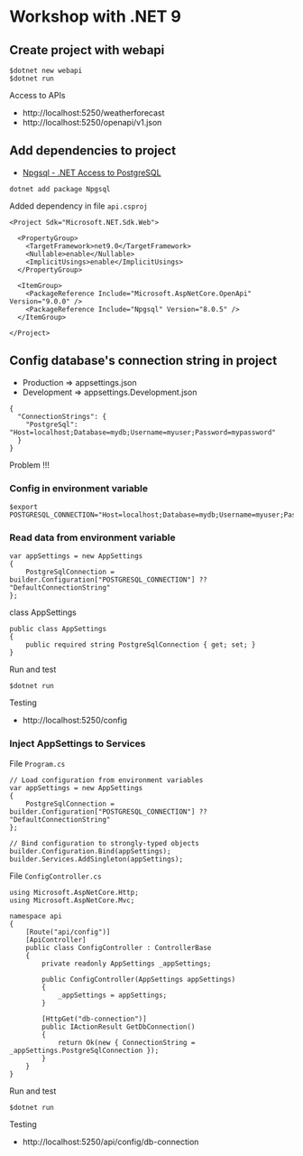 # Workshop with .NET 9

## Create project with webapi
```
$dotnet new webapi
$dotnet run
```
Access to APIs
* http://localhost:5250/weatherforecast
* http://localhost:5250/openapi/v1.json


## Add dependencies to project
* [Npgsql - .NET Access to PostgreSQL](https://www.npgsql.org/)

```
dotnet add package Npgsql
```

Added dependency in file `api.csproj`
```
<Project Sdk="Microsoft.NET.Sdk.Web">

  <PropertyGroup>
    <TargetFramework>net9.0</TargetFramework>
    <Nullable>enable</Nullable>
    <ImplicitUsings>enable</ImplicitUsings>
  </PropertyGroup>

  <ItemGroup>
    <PackageReference Include="Microsoft.AspNetCore.OpenApi" Version="9.0.0" />
    <PackageReference Include="Npgsql" Version="8.0.5" />
  </ItemGroup>

</Project>
```

## Config database's connection string in project
* Production => appsettings.json
* Development => appsettings.Development.json

```
{
  "ConnectionStrings": {
    "PostgreSql": "Host=localhost;Database=mydb;Username=myuser;Password=mypassword"
  }
}
```

Problem !!!

### Config in environment variable
```
$export POSTGRESQL_CONNECTION="Host=localhost;Database=mydb;Username=myuser;Password=mypassword"
```

### Read data from environment variable
```
var appSettings = new AppSettings
{
    PostgreSqlConnection = builder.Configuration["POSTGRESQL_CONNECTION"] ?? "DefaultConnectionString"
};
```

class AppSettings
```
public class AppSettings
{
    public required string PostgreSqlConnection { get; set; }
}
```

Run and test
```
$dotnet run
```
Testing
* http://localhost:5250/config

### Inject AppSettings to Services

File `Program.cs`
```
// Load configuration from environment variables
var appSettings = new AppSettings
{
    PostgreSqlConnection = builder.Configuration["POSTGRESQL_CONNECTION"] ?? "DefaultConnectionString"
};

// Bind configuration to strongly-typed objects
builder.Configuration.Bind(appSettings);
builder.Services.AddSingleton(appSettings);
```

File `ConfigController.cs`
```
using Microsoft.AspNetCore.Http;
using Microsoft.AspNetCore.Mvc;

namespace api
{
    [Route("api/config")]
    [ApiController]
    public class ConfigController : ControllerBase
    {
        private readonly AppSettings _appSettings;

        public ConfigController(AppSettings appSettings)
        {
            _appSettings = appSettings;
        }

        [HttpGet("db-connection")]
        public IActionResult GetDbConnection()
        {
            return Ok(new { ConnectionString = _appSettings.PostgreSqlConnection });
        }
    }
}
```

Run and test
```
$dotnet run
```
Testing
* http://localhost:5250/api/config/db-connection
